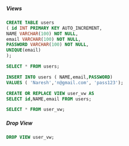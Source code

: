 ##### Views

```sql
CREATE TABLE users
( id INT PRIMARY KEY AUTO_INCREMENT,
NAME VARCHAR(100) NOT NULL,
email VARCHAR(100) NOT NULL,
PASSWORD VARCHAR(100) NOT NULL,
UNIQUE(email)
);
```

```sql
SELECT * FROM users;
```

```sql
INSERT INTO users ( NAME,email,PASSWORD)
VALUES ( 'Naresh','n@gmail.com', 'pass123');
```

```sql
CREATE OR REPLACE VIEW user_vw AS 
SELECT id,NAME,email FROM users;
````

```sql
SELECT * FROM user_vw; 
```


##### Drop View

```sql
DROP VIEW user_vw;
```
